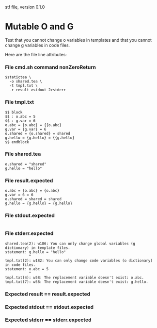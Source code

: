 stf file, version 0.1.0

# Mutable O and G

Test that you cannot change o variables in templates and that you
cannot change g variables in code files.

Here are the file line attributes:

### File cmd.sh command nonZeroReturn

~~~
$statictea \
  -o shared.tea \
  -t tmpl.txt \
  -r result >stdout 2>stderr
~~~

### File tmpl.txt

~~~
$$ block
$$ : o.abc = 5
$$ : g.var = 6
o.abc = {o.abc} = {{o.abc}
g.var = {g.var} = 6
o.shared = {o.shared} = shared
g.hello = {g.hello} = {{g.hello}
$$ endblock
~~~

### File shared.tea

~~~
o.shared = "shared"
g.hello = "hello"
~~~

### File result.expected

~~~
o.abc = {o.abc} = {o.abc}
g.var = 6 = 6
o.shared = shared = shared
g.hello = {g.hello} = {g.hello}
~~~

### File stdout.expected

~~~
~~~

### File stderr.expected

~~~
shared.tea(2): w186: You can only change global variables (g dictionary) in template files.
statement: g.hello = "hello"
           ^
tmpl.txt(2): w182: You can only change code variables (o dictionary) in code files.
statement: o.abc = 5
           ^
tmpl.txt(4): w58: The replacement variable doesn't exist: o.abc.
tmpl.txt(7): w58: The replacement variable doesn't exist: g.hello.
~~~

### Expected result == result.expected
### Expected stdout == stdout.expected
### Expected stderr == stderr.expected
